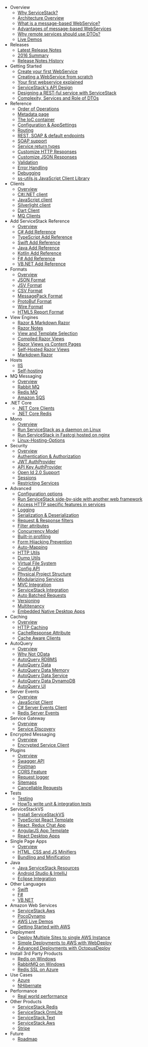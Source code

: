
- Overview
    - [Why ServiceStack?](/why-servicestack)
    - [Architecture Overview](/architecture-overview)
    - [What is a message-based WebService?](/what-is-a-message-based-web-service)
    - [Advantages of message-based WebServices](/advantages-of-message-based-web-services)
    - [Why remote services should use DTOs?](http://stackoverflow.com/a/15369736/85785)
    - [Live Demos](https://github.com/ServiceStackApps/LiveDemos)
- Releases
    - [Latest Release Notes](/releases/v4.5.2)
    - [2016 Summary](/releases/)
    - [Release Notes History](/release-notes-history)
- Getting Started
    - [Create your first WebService](/create-your-first-webservice)
    - [Creating a WebService from scratch](/create-webservice-from-scratch)
    - [Your first webservice explained](/your-first-webservice-explained)
    - [ServiceStack's API Design](/api-design)
    - [Designing a REST-ful service with ServiceStack](http://stackoverflow.com/a/15235822/85785)
    - [Complexity, Services and Role of DTOs](http://stackoverflow.com/a/32940275/85785)
- Reference
    - [Order of Operations](/order-of-operations)
    - [Metadata page](/metadata-page)
    - [The IoC container](/ioc)
    - [Configuration & AppSettings](/appsettings)
    - [Routing](/routing)
    - [REST, SOAP & default endpoints](/endpoints)
    - [SOAP support](/soap-support)
    - [Service return types](/service-return-types)
    - [Customize HTTP Responses](/customize-http-responses)
    - [Customize JSON Responses](/customize-json-responses)
    - [Validation](/validation)
    - [Error Handling](/error-handling)
    - [Debugging](/debugging)
    - [ss-utils.js JavaScript Client Library](/ss-utils-js)
- Clients
    - [Overview](/clients-overview)
    - [C#/.NET client](/csharp-client)
    - [JavaScript client](/javascript-client)
    - [Silverlight client](/silverlight-client)
    - [Dart Client](/dart-client)
    - [MQ Clients](/messaging#mq-client-architecture)
- Add ServiceStack Reference
    - [Overview](/add-servicestack-reference)
    - [C# Add Reference](/csharp-add-servicestack-reference)
    - [TypeScript Add Reference](/typescript-add-servicestack-reference)
    - [Swift Add Reference](/swift-add-servicestack-reference)
    - [Java Add Reference](/java-add-servicestack-reference)
    - [Kotlin Add Reference](/kotlin-add-servicestack-reference)
    - [F# Add Reference](/fsharp-add-servicestack-reference)
    - [VB.NET Add Reference](/vbnet-add-servicestack-reference)
- Formats
    - [Overview](/formats)
    - [JSON Format](https://github.com/ServiceStack/ServiceStack.Text/)
    - [JSV Format](/jsv-format)
    - [CSV Format](/csv-format)
    - [MessagePack Format](/messagepack-format)
    - [ProtoBuf Format](/protobuf-format)
    - [Wire Format](/wire-format)
    - [HTML5 Report Format](/html5reportformat)
- View Engines
    - [Razor & Markdown Razor](http://razor.servicestack.net/)
    - [Razor Notes](/razor-notes)
    - [View and Template Selection](/view-and-template-selection)
    - [Compiled Razor Views](/compiled-razor-views)
    - [Razor Views vs Content Pages](http://stackoverflow.com/questions/13206038/servicestack-razor-default-page/13206221#13206221)
    - [Self-Hosted Razor Views](http://www.ienablemuch.com/2012/12/self-hosting-servicestack-serving.html) 
    - [Markdown Razor](/markdown-razor)
- Hosts
    - [IIS](/iis)
    - [Self-hosting](/self-hosting)
- MQ Messaging
    - [Overview](/messaging)
    - [Rabbit MQ](/rabbit-mq)
    - [Redis MQ](/redis-mq)
    - [Amazon SQS](https://github.com/ServiceStack/ServiceStack.Aws#sqsmqserver)
- .NET Core
    - [.NET Core Clients](/netcore-clients)
    - [.NET Core Redis](/netcore-redis)
- Mono
    - [Overview](/mono)
    - [Run ServiceStack as a daemon on Linux](/servicestack-as-daemon-on-linux)
    - [Run ServiceStack in Fastcgi hosted on nginx](/servicestack-in-fastcgi-hosted-on-nginx)
    - [Linux-Hosting-Options](/linux-hosting-options)
- Security
    - [Overview](/security)
    - [Authentication & Authorization](/authentication-and-authorization)
    - [JWT AuthProvider](/jwt-authprovider)
    - [API Key AuthProvider](/api-key-authprovider)
    - [Open Id 2.0 Support](/openid)
    - [Sessions](/sessions)
    - [Restricting Services](/restricting-services)
- Advanced
    - [Configuration options](/configuration-options)
    - [Run ServiceStack side-by-side with another web framework](/servicestack-side-by-side-with-another-web-framework)
    - [Access HTTP specific features in services](/access-http-specific-features-in-services)
    - [Logging](/logging)
    - [Serialization & Deserialization](/serialization-deserialization)
    - [Request & Response filters](/request-and-response-filters)
    - [Filter attributes](/filter-attributes)
    - [Concurrency Model](/concurrency-model)
    - [Built-in profiling](/built-in-profiling)
    - [Form Hijacking Prevention](/form-hijacking-prevention)
    - [Auto-Mapping](/auto-mapping)
    - [HTTP Utils](/http-utils)
    - [Dump Utils](/dump-utils)
    - [Virtual File System](/virtual-file-system)
    - [Config API](/config-api)
    - [Physical Project Structure](/physical-project-structure)
    - [Modularizing Services](/modularizing-services)
    - [MVC Integration](/mvc-integration)
    - [ServiceStack Integration](/servicestack-integration)
    - [Auto Batched Requests](/auto-batched-requests)
    - [Versioning](/versioning)
    - [Multitenancy](/multitenancy)
    - [Embedded Native Desktop Apps](https://github.com/ServiceStack/ServiceStack.Gap)
- Caching
    - [Overview](/caching)
    - [HTTP Caching](/http-caching)
    - [CacheResponse Attribute](/cacheresponse-attribute)
    - [Cache Aware Clients](/cache-aware-clients)
- AutoQuery
    - [Overview](/autoquery)
    - [Why Not OData](/why-not-odata)
    - [AutoQuery RDBMS](/autoquery-rdbms)
    - [AutoQuery Data](/autoquery-data)
    - [AutoQuery Data Memory](/autoquery-memory)
    - [AutoQuery Data Service](/autoquery-service)
    - [AutoQuery Data DynamoDB](/autoquery-dynamodb)
    - [AutoQuery UI](https://github.com/ServiceStack/Admin)
- Server Events
    - [Overview](/server-events)
    - [JavaScript Client](/javascript-server-events-client)
    - [C# Server Events Client](/csharp-server-events-client)
    - [Redis Server Events](/redis-server-events)
- Service Gateway
    - [Overview](/service-gateway)
    - [Service Discovery](/service-discovery)
- Encrypted Messaging
    - [Overview](/encrypted-messaging)
    - [Encrypted Service Client](/encrypted-messaging#encrypted-service-client)
- Plugins
    - [Overview](/plugins)
    - [Swagger API](/swagger-api)
    - [Postman](/postman)
    - [CORS Feature](/corsfeature)
    - [Request logger](/request-logger)
    - [Sitemaps](/sitemaps)
    - [Cancellable Requests](/cancellable-requests)
- Tests
    - [Testing](/testing) 
    - [HowTo write unit & integration tests](/howto-write-unit-integration-tests)
- ServiceStackVS
    - [Install ServiceStackVS](/install-servicestackvs)
    - [TypeScript React Template](https://github.com/ServiceStackApps/typescript-react-template/)
    - [React, Redux Chat App](https://github.com/ServiceStackApps/ReactChat)
    - [AngularJS App Template](https://github.com/ServiceStack/ServiceStackVS/blob/master/docs/angular-spa.md)
    - [React Desktop Apps](https://github.com/ServiceStackApps/ReactDesktopApps)
- Single Page Apps
    - [Overview](/single-page-apps) 
    - [HTML, CSS and JS Minifiers](/html-css-and-javascript-minification)
    - [Bundling and Minification](/bundling-and-minification)
- Java
    - [Java ServiceStack Resources](/java)
    - [Android Studio & IntelliJ](/java-add-servicestack-reference#servicestack-idea-android-studio-plugin)
    - [Eclipse Integration](https://github.com/ServiceStack/ServiceStack.Java/tree/master/src/ServiceStackEclipse#eclipse-integration-with-servicestack)
- Other Languages
    - [Swift](/swift)
    - [F#](/fsharp)
    - [VB.NET](/vbnet)
- Amazon Web Services
    - [ServiceStack.Aws](https://github.com/ServiceStack/ServiceStack.Aws)
    - [PocoDynamo](https://github.com/ServiceStack/PocoDynamo)
    - [AWS Live Demos](http://awsapps.servicestack.net)
    - [Getting Started with AWS](https://github.com/ServiceStackApps/AwsGettingStarted)
- Deployment
    - [Deploy Multiple Sites to single AWS Instance](/deploy-multiple-sites-to-aws)
    - [Simple Deployments to AWS with WebDeploy](/simple-deployments-to-aws)
    - [Advanced Deployments with OctopusDeploy](/advanced-deployment-octopus-deploy)
- Install 3rd Party Products
    - [Redis on Windows](https://github.com/ServiceStack/redis-windows)
    - [RabbitMQ on Windows](https://github.com/ServiceStack/rabbitmq-windows)
    - [Redis SSL on Azure](/ssl-redis-azure)
- Use Cases
    - [Azure](/azure)
    - [NHibernate](/nhibernate) 
- Performance
    - [Real world performance](/real-world-performance) 
- Other Products
    - [ServiceStack.Redis](https://github.com/ServiceStack/ServiceStack.Redis)
    - [ServiceStack.OrmLite](https://github.com/ServiceStack/ServiceStack.OrmLite)
    - [ServiceStack.Text](https://github.com/ServiceStack/ServiceStack.Text)
    - [ServiceStack.Aws](https://github.com/ServiceStack/ServiceStack.Aws)
    - [Stripe](https://github.com/ServiceStack/Stripe)
- Future
    - [Roadmap](/roadmap)